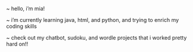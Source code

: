 ~ hello, i’m mia!

~ i’m currently learning java, html, and python, and trying to enrich my coding skills

~ check out my chatbot, sudoku, and wordle projects that i worked pretty hard on!!

